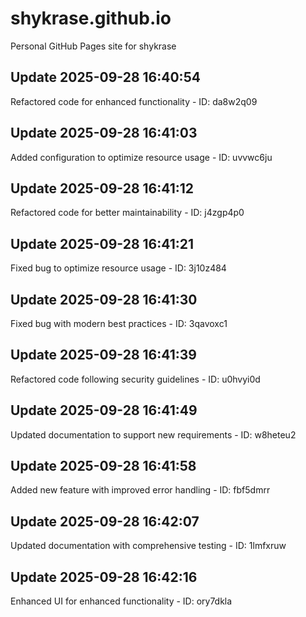 # shykrase.github.io
Personal GitHub Pages site for shykrase

## Update 2025-09-28 16:40:54
Refactored code for enhanced functionality - ID: da8w2q09


## Update 2025-09-28 16:41:03
Added configuration to optimize resource usage - ID: uvvwc6ju


## Update 2025-09-28 16:41:12
Refactored code for better maintainability - ID: j4zgp4p0


## Update 2025-09-28 16:41:21
Fixed bug to optimize resource usage - ID: 3j10z484


## Update 2025-09-28 16:41:30
Fixed bug with modern best practices - ID: 3qavoxc1


## Update 2025-09-28 16:41:39
Refactored code following security guidelines - ID: u0hvyi0d


## Update 2025-09-28 16:41:49
Updated documentation to support new requirements - ID: w8heteu2


## Update 2025-09-28 16:41:58
Added new feature with improved error handling - ID: fbf5dmrr


## Update 2025-09-28 16:42:07
Updated documentation with comprehensive testing - ID: 1lmfxruw


## Update 2025-09-28 16:42:16
Enhanced UI for enhanced functionality - ID: ory7dkla

